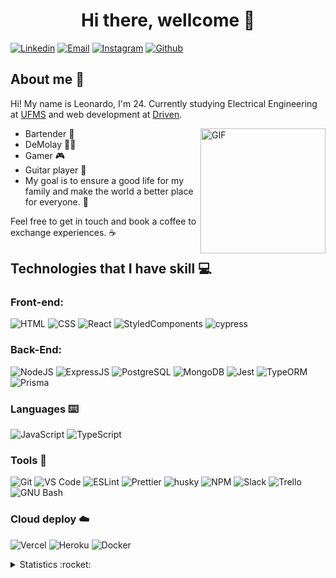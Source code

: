 <h1 align="center">Hi there, wellcome 👻 </h1>

[![Linkedin](https://img.shields.io/badge/LinkedIn-0077B5?style=for-the-badge&logo=linkedin&logoColor=white)](https://www.linkedin.com/in/leonardo-otero390/)
[![Email](https://img.shields.io/badge/Gmail-D14836?style=for-the-badge&logo=gmail&logoColor=white)](mailto:leonardo.otero390@gmail.com)
[![Instagram](https://img.shields.io/badge/Instagram-E4405F?style=for-the-badge&logo=instagram&logoColor=white)](https://www.instagram.com/lbittencourt.o/)
[![Github](https://img.shields.io/badge/GitHub-100000?style=for-the-badge&logo=github&logoColor=white)](https://github.com/leonardo-otero390)

## About me :speech_balloon:

Hi! My name is Leonardo, I'm 24. Currently studying Electrical Engineering at [UFMS](https://www.ufms.br/) and web development at [Driven](https://www.driven.com.br/).

<img align="right" alt="GIF" src="https://user-images.githubusercontent.com/85591297/155621436-37921094-7848-41ad-9ba6-d4b17f255b58.gif" height="200" />

* Bartender :tropical_drink:
* DeMolay :vampire_man:
* Gamer :video_game:
* Guitar player :guitar:
* My goal is to ensure a good life for my family and make the world a better place for everyone. :star2:

Feel free to get in touch and book a coffee to exchange experiences. ☕️

## Technologies that I have skill :computer:

### Front-end:

![HTML](https://img.shields.io/badge/HTML5-E34F26?style=flat-square&logo=html5&logoColor=white)
![CSS](https://img.shields.io/badge/CSS3-1572B6?style=flat-square&logo=css3&logoColor=white)
![React](https://img.shields.io/badge/React-20232A?style=flat-square&logo=react&logoColor=61DAFB)
![StyledComponents](https://img.shields.io/badge/Styled--Components-DB7093?style=flat-square&logo=styled-components&logoColor=white)
![cypress](https://img.shields.io/badge/Cypress-182534?style=flat-square&logo=cypress&logoColor=white)

### Back-End:

![NodeJS](https://img.shields.io/badge/Node.js-43853D?style=flat-square&logo=node.js&logoColor=white)
![ExpressJS](https://img.shields.io/badge/Express.js-404D59?style=flat-square&logo=express&logoColor=white)
![PostgreSQL](https://img.shields.io/badge/PostgreSQL-316192?style=flat-square&logo=postgresql&logoColor=white)
![MongoDB](https://img.shields.io/badge/MongoDB-white?style=flat-square&logo=mongodb&logoColor=green)
![Jest](https://img.shields.io/badge/Jest-C21325?style=flat-square&logo=jest&logoColor=white)
![TypeORM](https://img.shields.io/badge/TypeORM-red?style=flat-square)
![Prisma](https://img.shields.io/badge/Prisma-283141?style=flat-square&logo=prisma&logoColor=white)

### Languages :keyboard:

![JavaScript](https://img.shields.io/badge/JavaScript-323330?style=flat-square&logo=javascript&logoColor=F7DF1E)
![TypeScript](https://img.shields.io/badge/TypeScript-white?style=flat-square&logo=typescript&logoColor=blue)

### Tools :wrench:

![Git](https://img.shields.io/badge/Git-F05032?style=flat-square&logo=git&logoColor=white)
![VS Code](http://img.shields.io/badge/VS%20Code-007ACC?style=flat-square&logo=visual-studio-code&logoColor=ffffff)
![ESLint](https://img.shields.io/badge/ESLint-7c7ce9?style=flat-square&logo=ESLint)
![Prettier](https://img.shields.io/badge/prettier-1A2C34?style=flat-square&logo=prettier&logoColor=F7BA3E)
![husky](https://img.shields.io/badge/husky-b0b0d5?style=flat-square)
![NPM](https://img.shields.io/badge/NPM-FFF?style=flat-square&logo=npm)
![Slack](https://img.shields.io/badge/Slack-4A154B?style=flat-square&logo=slack&logoColor=white)
![Trello](https://img.shields.io/badge/Trello-0079BF?style=flat-square&logo=trello&logoColor=white)
![GNU Bash](https://img.shields.io/badge/GNU_Bash-4EAA25?style=flat-square&logo=gnu-bash&logoColor=white)

### Cloud deploy :cloud:

![Vercel](https://img.shields.io/badge/Vercel-000000?style=flat-square&logo=vercel&logoColor=white)
![Heroku](https://img.shields.io/badge/Heroku-430098?style=flat-square&logo=heroku&logoColor=white)
![Docker](https://img.shields.io/badge/Docker-002c66?style=flat-square&logo=docker&logoColor=white)

<details>
  <summary>Statistics :rocket:</summary>
  <img align="left" width="450" src="https://github-readme-stats.vercel.app/api?username=leonardo-otero390&show_icons=true&theme=cobalt&count_private=true&hide=stars,issues" />
  <img align="right" src="https://github-readme-stats.vercel.app/api/top-langs/?username=leonardo-otero390&layout=compact" />
 </details>
